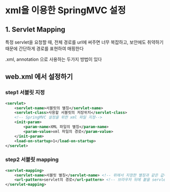# xml을 이용한 SpringMVC 설정

## 1. Servlet Mapping

특정 servlet을 요청할 때, 전체 경로를 url에 써주면 너무 복잡하고, 보안에도 취약하기 때문에 간단하게 경로를 표현하여 매핑한다

.xml, annotation 으로 사용하는 두가지 방법이 있다



## web.xml 에서 설정하기

### step1 서블릿 지정

```xml
<servlet>
	<servlet-name>서블릿의 별칭</servlet-name>
    <servlet-class>사용할 서블릿의 저장위치</servlet-class>
    <!-- SpringMVC 설정을 위한 xml 파일 지정-->
    <init-param>
    	<param-name>XML 파일의 별칭</param-name>
        <param-value>xml 파일의 경로</param-value>
    </init-param>
    <load-on-startup>1</load-on-startup>
</servlet>
```



### step2 서블릿 mapping

```xml
<servlet-mapping>
	<servlet-name>서블릿 별칭</servlet-name> <!-- 위에서 지정한 별칭과 같은 값이어야 한다 -->
    <url-pattern>servlet의 경로</url-pattern> <!-- 브라우저 뒤에 붙을 servlet의 경로 지정-->
</servlet-mapping>
```


